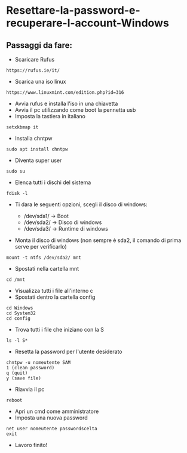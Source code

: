 # Resettare-la-password-e-recuperare-l-account-Windows

## Passaggi da fare:

- Scaricare Rufus
```
https://rufus.ie/it/
```
- Scarica una iso linux
```
https://www.linuxmint.com/edition.php?id=316
```
- Avvia rufus e installa l'iso in una chiavetta
- Avvia il pc utilizzando come boot la pennetta usb
- Imposta la tastiera in italiano
```
setxkbmap it
```
- Installa chntpw
```
sudo apt install chntpw
```
- Diventa super user
```
sudo su
```
- Elenca tutti i dischi del sistema
```
fdisk -l
```
- Ti dara le seguenti opzioni, scegli il disco di windows:
    - /dev/sda1/ -> Boot
    - /dev/sda2/ -> Disco di windows
    - /dev/sda3/ -> Runtime di windows

- Monta il disco di windows (non sempre è sda2, il comando di prima serve per verificarlo)
```
mount -t ntfs /dev/sda2/ mnt
```
- Spostati nella cartella mnt
```
cd /mnt
```
- Visualizza tutti i file all'interno
c
- Spostati dentro la cartella config
```
cd Windows
cd System32
cd config
```
- Trova tutti i file che iniziano con la S
```
ls -l S*
```
- Resetta la password per l'utente desiderato
```
chntpw -u nomeutente SAM
1 (clean password)
q (quit)
y (save file)
```
- Riavvia il pc
```
reboot
```
- Apri un cmd come amministratore
- Imposta una nuova password
```
net user nomeutente passwordscelta
exit
```
- Lavoro finito!

